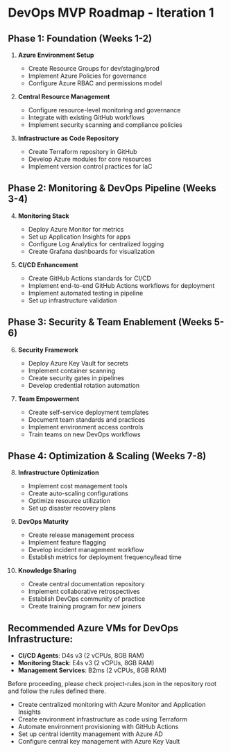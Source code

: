 # DevOps MVP Roadmap - Iteration 1

## Phase 1: Foundation (Weeks 1-2)

1. **Azure Environment Setup**
   - Create Resource Groups for dev/staging/prod
   - Implement Azure Policies for governance
   - Configure Azure RBAC and permissions model

2. **Central Resource Management**
   - Configure resource-level monitoring and governance
   - Integrate with existing GitHub workflows
   - Implement security scanning and compliance policies

3. **Infrastructure as Code Repository**
   - Create Terraform repository in GitHub
   - Develop Azure modules for core resources
   - Implement version control practices for IaC

## Phase 2: Monitoring & DevOps Pipeline (Weeks 3-4)

4. **Monitoring Stack**
   - Deploy Azure Monitor for metrics
   - Set up Application Insights for apps
   - Configure Log Analytics for centralized logging
   - Create Grafana dashboards for visualization

5. **CI/CD Enhancement**
   - Create GitHub Actions standards for CI/CD
   - Implement end-to-end GitHub Actions workflows for deployment
   - Implement automated testing in pipeline
   - Set up infrastructure validation

## Phase 3: Security & Team Enablement (Weeks 5-6)

6. **Security Framework**
   - Deploy Azure Key Vault for secrets
   - Implement container scanning
   - Create security gates in pipelines
   - Develop credential rotation automation

7. **Team Empowerment**
   - Create self-service deployment templates
   - Document team standards and practices
   - Implement environment access controls
   - Train teams on new DevOps workflows

## Phase 4: Optimization & Scaling (Weeks 7-8)

8. **Infrastructure Optimization**
   - Implement cost management tools
   - Create auto-scaling configurations
   - Optimize resource utilization
   - Set up disaster recovery plans

9. **DevOps Maturity**
   - Create release management process
   - Implement feature flagging
   - Develop incident management workflow
   - Establish metrics for deployment frequency/lead time

10. **Knowledge Sharing**
    - Create central documentation repository
    - Implement collaborative retrospectives
    - Establish DevOps community of practice
    - Create training program for new joiners

## Recommended Azure VMs for DevOps Infrastructure:

- **CI/CD Agents**: D4s v3 (2 vCPUs, 8GB RAM)
- **Monitoring Stack**: E4s v3 (2 vCPUs, 8GB RAM)
- **Management Services**: B2ms (2 vCPUs, 8GB RAM)

Before proceeding, please check project-rules.json in the repository root and follow the rules defined there. 

- Create centralized monitoring with Azure Monitor and Application Insights
- Create environment infrastructure as code using Terraform
- Automate environment provisioning with GitHub Actions
- Set up central identity management with Azure AD
- Configure central key management with Azure Key Vault 